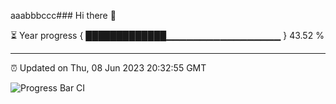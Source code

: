 aaabbbccc### Hi there 👋

⏳ Year progress { █████████████▁▁▁▁▁▁▁▁▁▁▁▁▁▁▁▁▁ } 43.52 %

---

⏰ Updated on Thu, 08 Jun 2023 20:32:55 GMT

![Progress Bar CI](https://github.com/liununu/liununu/workflows/Progress%20Bar%20CI/badge.svg)

